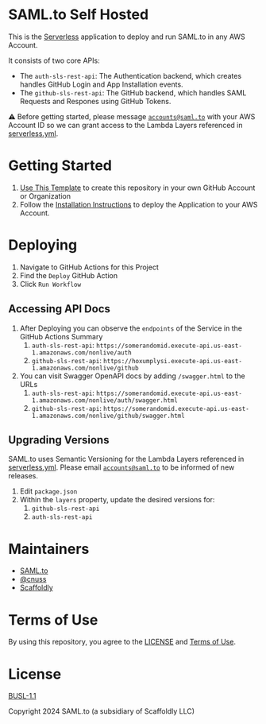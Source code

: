 # SAML.to Self Hosted

This is the [Serverless](https://serverless.com) application to deploy and run SAML.to in any AWS Account.

It consists of two core APIs:

- The `auth-sls-rest-api`: The Authentication backend, which creates handles GitHub Login and App Installation events.
- The `github-sls-rest-api`: The GitHub backend, which handles SAML Requests and Respones using GitHub Tokens.

⚠️ Before getting started, please message [`accounts@saml.to`](mailto:accounts@saml.to) with your AWS Account ID so we can grant access to the Lambda Layers referenced in [serverless.yml](./serverless.yml).

# Getting Started

1. [Use This Template](https://github.com/new?template_name=self-hosted&template_owner=saml-to) to create this repository in your own GitHub Account or Organization
1. Follow the [Installation Instructions](./INSTALLATION.md) to deploy the Application to your AWS Account.

# Deploying

1. Navigate to GitHub Actions for this Project
1. Find the `Deploy` GitHub Action
1. Click `Run Workflow`

## Accessing API Docs

1. After Deploying you can observe the `endpoints` of the Service in the GitHub Actions Summary
   1. `auth-sls-rest-api`: `https://somerandomid.execute-api.us-east-1.amazonaws.com/nonlive/auth`
   1. `github-sls-rest-api`: `https://hoxumplysi.execute-api.us-east-1.amazonaws.com/nonlive/github`
1. You can visit Swagger OpenAPI docs by adding `/swagger.html` to the URLs
   1. `auth-sls-rest-api`: `https://somerandomid.execute-api.us-east-1.amazonaws.com/nonlive/auth/swagger.html`
   1. `github-sls-rest-api`: `https://somerandomid.execute-api.us-east-1.amazonaws.com/nonlive/github/swagger.html`

## Upgrading Versions

SAML.to uses Semantic Versioning for the Lambda Layers referenced in [serverless.yml](./serverless.yml). Please email [`accounts@saml.to`](mailto:accounts@saml.to) to be informed of new releases.

1. Edit `package.json`
1. Within the `layers` property, update the desired versions for:
   1. `github-sls-rest-api`
   1. `auth-sls-rest-api`

# Maintainers

- [SAML.to](https://saml.to)
- [@cnuss](https://github.com/cnuss)
- [Scaffoldly](https://github.com/scaffoldly)

# Terms of Use

By using this repository, you agree to the [LICENSE](https://github.com/saml-to/self-hosted?tab=License-1-ov-file) and [Terms of Use](https://saml.to/terms).

# License

[BUSL-1.1](https://github.com/saml-to/self-hosted?tab=License-1-ov-file)

Copyright 2024 SAML.to (a subsidiary of Scaffoldly LLC)

